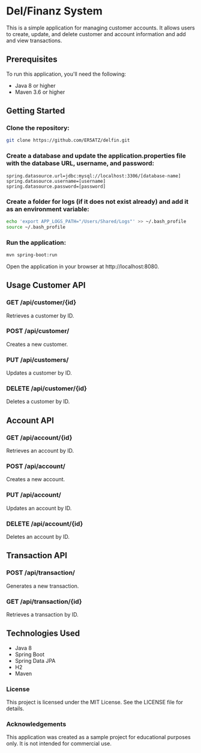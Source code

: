 # Del/Finanz System
This is a simple application for managing customer accounts. It allows users to create, update, and delete customer and account information and add and view transactions.

## Prerequisites
To run this application, you'll need the following:

* Java 8 or higher
* Maven 3.6 or higher

## Getting Started
### Clone the repository:
```bash 
git clone https://github.com/ER5ATZ/delfin.git
```

### Create a database and update the application.properties file with the database URL, username, and password:
```properties
spring.datasource.url=jdbc:mysql://localhost:3306/[database-name]
spring.datasource.username=[username]
spring.datasource.password=[password]
```


### Create a folder for logs (if it does not exist already) and add it as an environment variable:
```bash
echo 'export APP_LOGS_PATH="/Users/Shared/Logs"' >> ~/.bash_profile
source ~/.bash_profile
```


### Run the application:
```bash
mvn spring-boot:run
```
Open the application in your browser at http://localhost:8080.


## Usage Customer API
### GET /api/customer/{id}
Retrieves a customer by ID.

### POST /api/customer/
Creates a new customer.

### PUT /api/customers/
Updates a customer by ID.

### DELETE /api/customer/{id}
Deletes a customer by ID.

## Account API
### GET /api/account/{id}
Retrieves an account by ID.

### POST /api/account/
Creates a new account.

### PUT /api/account/
Updates an account by ID.

### DELETE /api/account/{id}
Deletes an account by ID.

## Transaction API
### POST /api/transaction/
Generates a new transaction.

### GET /api/transaction/{id}
Retrieves a transaction by ID.

## Technologies Used
* Java 8
* Spring Boot
* Spring Data JPA
* H2
* Maven

### License
This project is licensed under the MIT License. See the LICENSE file for details.

### Acknowledgements
This application was created as a sample project for educational purposes only. It is not intended for commercial use.
